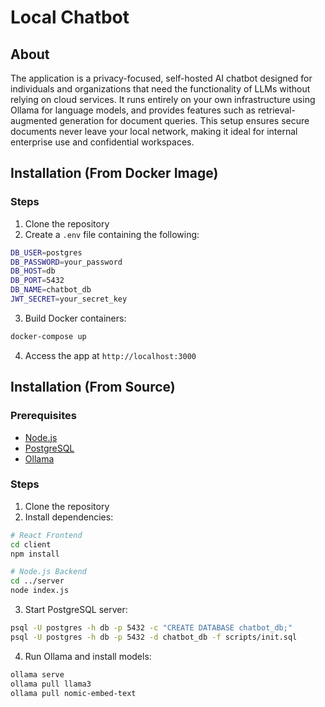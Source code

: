 # Local Chatbot
## About
The application is a privacy-focused, self-hosted AI chatbot designed for individuals and organizations that need the functionality of LLMs without relying on cloud services. It runs entirely on your own infrastructure using Ollama for language models, and provides features such as retrieval-augmented generation for document queries. This setup ensures secure documents never leave your local network, making it ideal for internal enterprise use and confidential workspaces. 
## Installation (From Docker Image)
### Steps 
1. Clone the repository
2. Create a `.env` file containing the following:
```bash
DB_USER=postgres
DB_PASSWORD=your_password
DB_HOST=db
DB_PORT=5432
DB_NAME=chatbot_db
JWT_SECRET=your_secret_key
```
3. Build Docker containers:
```bash
docker-compose up
```
4. Access the app at `http://localhost:3000`
## Installation (From Source)
### Prerequisites
- [Node.js](https://nodejs.org/en)
- [PostgreSQL](https://www.postgresql.org)
- [Ollama](https://ollama.com)
### Steps
1. Clone the repository
2. Install dependencies:
```bash
# React Frontend
cd client
npm install

# Node.js Backend
cd ../server
node index.js
```
3. Start PostgreSQL server:
```bash
psql -U postgres -h db -p 5432 -c "CREATE DATABASE chatbot_db;"
psql -U postgres -h db -p 5432 -d chatbot_db -f scripts/init.sql
```
4. Run Ollama and install models:
```bash
ollama serve
ollama pull llama3
ollama pull nomic-embed-text
```
